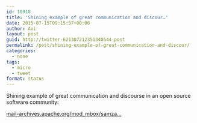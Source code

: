 ```yaml
---
id: 10918
title: 'Shining example of great communication and discour…'
date: 2015-07-15T09:15:57+00:00
author: Avi
layout: post
guid: http://twitter-621307212351340544-post
permalink: /post/shining-example-of-great-communication-and-discour/
categories:
  - none
tags:
  - micro
  - tweet
format: status
---
```

Shining example of great communication and discourse in an open source software community:

[mail-archives.apache.org/mod_mbox/samza…](https://mail-archives.apache.org/mod_mbox/samza-dev/201507.mbox/%3cCABYbY7d_-JCXj7FizSjuEbJEDgbeP33FLyx3NRoZt0yeox9JsQ@mail.gmail.com%3e)